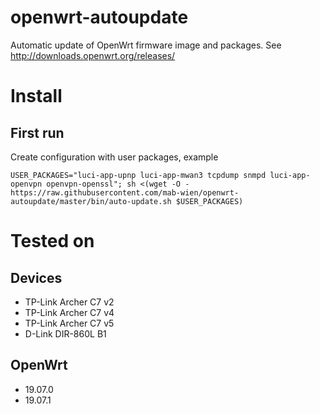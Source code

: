 # openwrt-autoupdate
Automatic update of OpenWrt firmware image  and packages.
See http://downloads.openwrt.org/releases/
# Install

## First run
Create configuration with user packages, example

``
USER_PACKAGES="luci-app-upnp luci-app-mwan3 tcpdump snmpd luci-app-openvpn openvpn-openssl";
sh <(wget -O - https://raw.githubusercontent.com/mab-wien/openwrt-autoupdate/master/bin/auto-update.sh $USER_PACKAGES)
``

# Tested on
## Devices
- TP-Link Archer C7 v2
- TP-Link Archer C7 v4
- TP-Link Archer C7 v5
- D-Link DIR-860L B1
## OpenWrt
- 19.07.0
- 19.07.1
